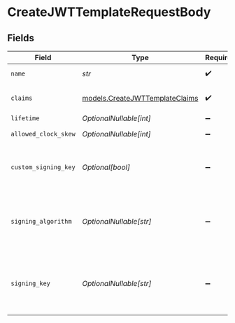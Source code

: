 # CreateJWTTemplateRequestBody


## Fields

| Field                                                                                                | Type                                                                                                 | Required                                                                                             | Description                                                                                          | Example                                                                                              |
| ---------------------------------------------------------------------------------------------------- | ---------------------------------------------------------------------------------------------------- | ---------------------------------------------------------------------------------------------------- | ---------------------------------------------------------------------------------------------------- | ---------------------------------------------------------------------------------------------------- |
| `name`                                                                                               | *str*                                                                                                | :heavy_check_mark:                                                                                   | JWT template name                                                                                    | Example Template                                                                                     |
| `claims`                                                                                             | [models.CreateJWTTemplateClaims](../models/createjwttemplateclaims.md)                               | :heavy_check_mark:                                                                                   | JWT template claims in JSON format                                                                   | {}                                                                                                   |
| `lifetime`                                                                                           | *OptionalNullable[int]*                                                                              | :heavy_minus_sign:                                                                                   | JWT token lifetime                                                                                   | 3600                                                                                                 |
| `allowed_clock_skew`                                                                                 | *OptionalNullable[int]*                                                                              | :heavy_minus_sign:                                                                                   | JWT token allowed clock skew                                                                         | 5                                                                                                    |
| `custom_signing_key`                                                                                 | *Optional[bool]*                                                                                     | :heavy_minus_sign:                                                                                   | Whether a custom signing key/algorithm is also provided for this template                            | false                                                                                                |
| `signing_algorithm`                                                                                  | *OptionalNullable[str]*                                                                              | :heavy_minus_sign:                                                                                   | The custom signing algorithm to use when minting JWTs. Required if `custom_signing_key` is `true`.   | RS256                                                                                                |
| `signing_key`                                                                                        | *OptionalNullable[str]*                                                                              | :heavy_minus_sign:                                                                                   | The custom signing private key to use when minting JWTs. Required if `custom_signing_key` is `true`. | PRIVATE_KEY_PLACEHOLDER                                                                              |